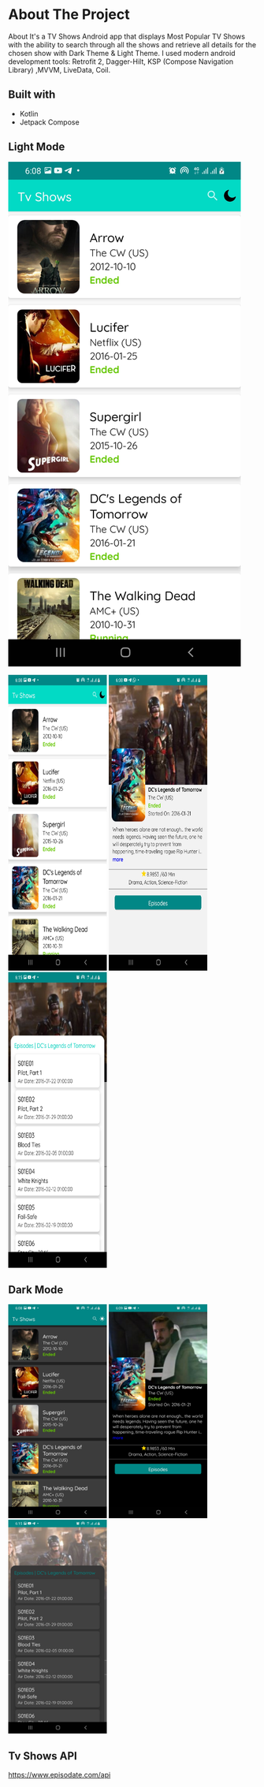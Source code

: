 # About The Project

About
It's a TV Shows Android app that displays Most Popular TV Shows 
with the ability to search through all the shows 
and retrieve all details for the chosen show with Dark Theme & Light Theme.
I used modern android development tools: 
Retrofit 2, Dagger-Hilt, KSP (Compose Navigation Library) ,MVVM, LiveData, Coil. 

## Built with
* Kotlin
* Jetpack Compose

## Light Mode 
![list](https://github.com/sedramerkhan/Tv-Shows/blob/master/imagesforreadme/LightListScreen.jpg)


<p float="left">
<img src="https://github.com/sedramerkhan/Tv-Shows/blob/master/imagesforreadme/LightListScreen.jpg" width="200" height="600"/>

<img src="https://github.com/sedramerkhan/Tv-Shows/blob/master/imagesforreadme/LightDetailsScreen.jpg" width="200" height="600"/>

<img src="https://github.com/sedramerkhan/Tv-Shows/blob/master/imagesforreadme/LightEpisodesDrawer.jpg" width="200" height="600"/>
</p>

## Dark Mode
<p float="left">
<img src="https://github.com/sedramerkhan/Tv-Shows/blob/master/imagesforreadme/DarkListScreen.jpg?row = true" width="200" />

<img src="https://github.com/sedramerkhan/Tv-Shows/blob/master/imagesforreadme/DarkDetailsScreen.jpg" width="200" />

<img src="https://github.com/sedramerkhan/Tv-Shows/blob/master/imagesforreadme/DarkEpisodesDrawer.jpg" width="200" />

</p>

## Tv Shows API
https://www.episodate.com/api